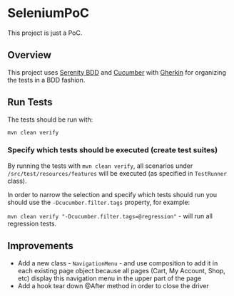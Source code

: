# SeleniumPoC
This project is just a PoC.

## Overview

This project uses [Serenity BDD](https://github.com/serenity-bdd) and [Cucumber](https://cucumber.io/) with [Gherkin](https://cucumber.io/docs/gherkin/reference/) 
for organizing the tests in a BDD fashion.


## Run Tests

The tests should be run with:

``mvn clean verify``


### Specify which tests should be executed (create test suites)

By running the tests with ``mvn clean verify``, all scenarios under `/src/test/resources/features` will be executed 
(as specified in `TestRunner` class).

In order to narrow the selection and specify which tests should run you should use the `-Dcucumber.filter.tags` property, for example:

`mvn clean verify "-Dcucumber.filter.tags=@regression"` - will run all regression tests.


## Improvements

* Add a new class - `NavigationMenu` - and use composition to add it in each existing page object because all pages (Cart, My Account, Shop, etc) display this navigation menu in the upper part of the page
* Add a hook tear down @After method in order to close the driver

